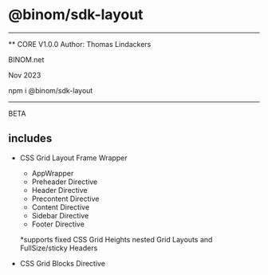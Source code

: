 # @binom/sdk-layout
---------------------------------------------------------------------------------
** CORE V1.0.0
Author: Thomas Lindackers 

BINOM.net

Nov 2023

npm i @binom/sdk-layout

---------------------------------------------------------------------------------

BETA

## includes

- CSS Grid Layout Frame Wrapper 
    - AppWrapper
    - Preheader Directive
    - Header Directive
    - Precontent Directive
    - Content Directive
    - Sidebar Directive
    - Footer Directive

    *supports fixed CSS Grid Heights nested Grid Layouts and FullSize/sticky Headers

- CSS Grid Blocks Directive